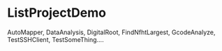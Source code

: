 # ListProjectDemo
AutoMapper, DataAnalysis, DigitalRoot, FindNfhtLargest, GcodeAnalyze, TestSSHClient, TestSomeThing....

